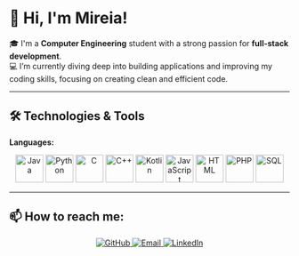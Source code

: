 # 👋 Hi, I'm Mireia!

🎓 I'm a **Computer Engineering** student with a strong passion for **full-stack development**.  
💻 I’m currently diving deep into building applications and improving my coding skills, focusing on creating clean and efficient code.  

---

## 🛠️ Technologies & Tools

**Languages:**  
<p align="center">
  <img src="https://cdn.jsdelivr.net/gh/devicons/devicon/icons/java/java-original.svg" alt="Java" width="50"/>
  <img src="https://cdn.jsdelivr.net/gh/devicons/devicon/icons/python/python-original.svg" alt="Python" width="50"/>
  <img src="https://cdn.jsdelivr.net/gh/devicons/devicon/icons/c/c-original.svg" alt="C" width="50"/>
  <img src="https://cdn.jsdelivr.net/gh/devicons/devicon/icons/cplusplus/cplusplus-original.svg" alt="C++" width="50"/>
  <img src="https://cdn.jsdelivr.net/gh/devicons/devicon/icons/kotlin/kotlin-original.svg" alt="Kotlin" width="50"/>
  <img src="https://cdn.jsdelivr.net/gh/devicons/devicon/icons/javascript/javascript-original.svg" alt="JavaScript" width="50"/>
  <img src="https://cdn.jsdelivr.net/gh/devicons/devicon/icons/html5/html5-original.svg" alt="HTML" width="50"/>
  <img src="https://cdn.jsdelivr.net/gh/devicons/devicon/icons/php/php-original.svg" alt="PHP" width="50"/>
  <img src="https://cdn.jsdelivr.net/gh/devicons/devicon/icons/mysql/mysql-original.svg" alt="SQL" width="50"/>
</p> 

---

## 📫 How to reach me:

  <p align="center">
  <a href="https://github.com/MireiaTerri" target="_blank">
    <img src="https://img.shields.io/badge/GitHub-000?style=for-the-badge&logo=github&logoColor=white" alt="GitHub"/>
  </a>
  <a href="mailto:mtvilardell@gmail.com">
    <img src="https://img.shields.io/badge/Email-D14836?style=for-the-badge&logo=gmail&logoColor=white" alt="Email"/>
  </a>
  <a href="https://www.linkedin.com/in/mireiaterricabras/" target="_blank">
    <img src="https://img.shields.io/badge/LinkedIn-0077B5?style=for-the-badge&logo=linkedin&logoColor=white" alt="LinkedIn"/>
  </a>
</p>
